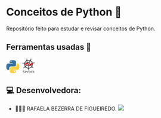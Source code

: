# Conceitos de Python 🐍

Repositório feito para estudar e revisar conceitos de Python.

## Ferramentas usadas 🔧

<img src="Imagens/Python_logo.png" alt="Python logo" width="35"> <img src="Imagens/Spyder_logo.png" alt="Spyder logo" width="40">

## 💻 Desenvolvedora:

- 👩🏻‍💻 RAFAELA BEZERRA DE FIGUEIREDO. <a href="https://github.com/RafaelaBF"><img  src="https://img.shields.io/badge/github-%23100000.svg?&style=for-the-badge&logo=github&logoColor=white&link=mailto:https://github.com/RafaelaBF" width="50"></a>
